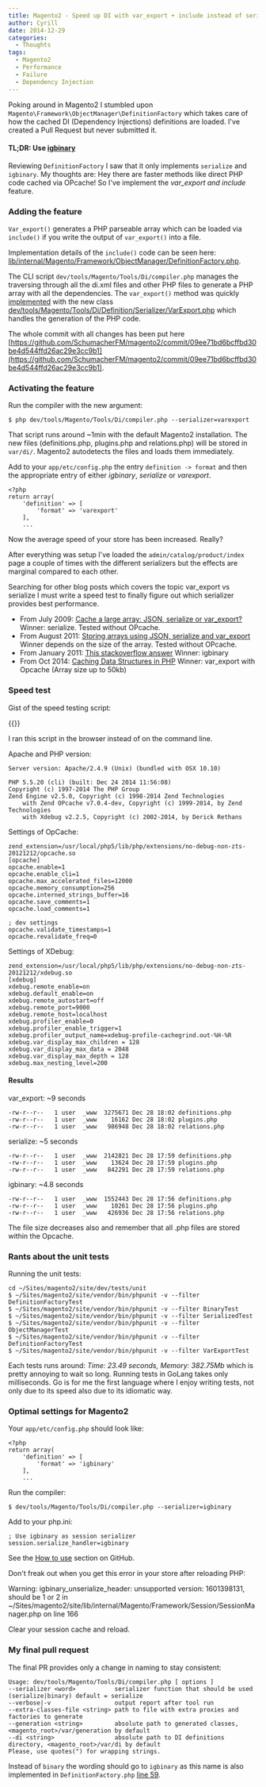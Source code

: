 ```yaml
---
title: Magento2 - Speed up DI with var_export + include instead of serialize
author: Cyrill
date: 2014-12-29
categories:
  - Thoughts
tags:
  - Magento2
  - Performance
  - Failure
  - Dependency Injection
---
```


Poking around in Magento2 I stumbled upon `Magento\Framework\ObjectManager\DefinitionFactory` which takes care of how the cached DI (Dependency Injections) definitions are loaded. I've created a Pull Request but never submitted it.

<!--more-->

#### TL;DR: Use [igbinary](https://github.com/igbinary/igbinary)

Reviewing `DefinitionFactory` I saw that it only implements `serialize` and `igbinary`. My thoughts are: Hey there are faster methods like direct PHP code cached via OPcache! So I've implement the *var_export and include* feature.

### Adding the feature

`Var_export()` generates a PHP parseable array which can be loaded via `include()` if you write the output of `var_export()` into a file.

Implementation details of the `include()` code can be seen here: [lib/internal/Magento/Framework/ObjectManager/DefinitionFactory.php](https://github.com/SchumacherFM/magento2/commit/09ee71bd6bcffbd30be4d544ffd26ac29e3cc9b1#diff-5b9f9c6ab7bacd2aa9378ae0bc53c90aL58).

The CLI script `dev/tools/Magento/Tools/Di/compiler.php` manages the traversing through all the di.xml files and other PHP files to generate a PHP array with all the dependencies. The `var_export()` method was quickly [implemented](https://github.com/SchumacherFM/magento2/commit/09ee71bd6bcffbd30be4d544ffd26ac29e3cc9b1#diff-0fcf901b66f540cf0bebab8648a1cae4L27) with the new class [dev/tools/Magento/Tools/Di/Definition/Serializer/VarExport.php](https://github.com/SchumacherFM/magento2/commit/09ee71bd6bcffbd30be4d544ffd26ac29e3cc9b1#diff-2b5267482b7babe30d224238111fdeceR1) which handles the generation of the PHP code.

The whole commit with all changes has been put here [https://github.com/SchumacherFM/magento2/commit/09ee71bd6bcffbd30be4d544ffd26ac29e3cc9b1](https://github.com/SchumacherFM/magento2/commit/09ee71bd6bcffbd30be4d544ffd26ac29e3cc9b1).

### Activating the feature

Run the compiler with the new argument:

```
$ php dev/tools/Magento/Tools/Di/compiler.php --serializer=varexport
```

That script runs around ~1min with the default Magento2 installation. The new files (definitions.php, plugins.php and relations.php) will be stored in `var/di/`. Magento2 autodetects the files and loads them immediately.

Add to your `app/etc/config.php` the entry `definition -> format` and then the appropriate entry of either *igbinary*, *serialize* or *varexport*.

```
<?php
return array(
    'definition' => [
        'format' => 'varexport'
    ],
    ...
```

Now the average speed of your store has been increased. Really?

After everything was setup I've loaded the `admin/catalog/product/index` page a couple of times with the different serializers but the effects are marginal compared to each other.

Searching for other blog posts which covers the topic var_export vs serialize I must write a speed test to finally figure out which serializer provides best performance.

- From July 2009: [Cache a large array: JSON, serialize or var_export?](http://techblog.procurios.nl/k/news/view/34972/14863/cache-a-large-array-json-serialize-or-var_export.html) Winner: serialize. Tested without OPcache.
- From August 2011: [Storing arrays using JSON, serialize and var_export](http://ahoj.io/storing-arrays-using-json-serialize-and-var-export) Winner depends on the size of the array. Tested without OPcache.
- From January 2011: [This stackoverflow answer](http://stackoverflow.com/a/4820537) Winner: igbinary
- From Oct 2014: [Caching Data Structures in PHP](http://jrm.cc/posts/caching-data-structures-in-php/) Winner: var_export with Opcache (Array size up to 50kb)

### Speed test

Gist of the speed testing script: 

{{<gist id="7fa66882520c3ccffaa4" >}}

I ran this script in the browser instead of on the command line.

Apache and PHP version:

```
Server version: Apache/2.4.9 (Unix) (bundled with OSX 10.10)

PHP 5.5.20 (cli) (built: Dec 24 2014 11:56:08)
Copyright (c) 1997-2014 The PHP Group
Zend Engine v2.5.0, Copyright (c) 1998-2014 Zend Technologies
    with Zend OPcache v7.0.4-dev, Copyright (c) 1999-2014, by Zend Technologies
    with Xdebug v2.2.5, Copyright (c) 2002-2014, by Derick Rethans
```

Settings of OpCache:

```
zend_extension=/usr/local/php5/lib/php/extensions/no-debug-non-zts-20121212/opcache.so
[opcache]
opcache.enable=1
opcache.enable_cli=1
opcache.max_accelerated_files=12000
opcache.memory_consumption=256
opcache.interned_strings_buffer=16
opcache.save_comments=1
opcache.load_comments=1

; dev settings
opcache.validate_timestamps=1
opcache.revalidate_freq=0
```

Settings of XDebug:

```
zend_extension=/usr/local/php5/lib/php/extensions/no-debug-non-zts-20121212/xdebug.so
[xdebug]
xdebug.remote_enable=on
xdebug.default_enable=on
xdebug.remote_autostart=off
xdebug.remote_port=9000
xdebug.remote_host=localhost
xdebug.profiler_enable=0
xdebug.profiler_enable_trigger=1
xdebug.profiler_output_name=xdebug-profile-cachegrind.out-%H-%R
xdebug.var_display_max_children = 128
xdebug.var_display_max_data = 2048
xdebug.var_display_max_depth = 128
xdebug.max_nesting_level=200
```

#### Results

var_export: ~9 seconds

```
-rw-r--r--   1 user  _www  3275671 Dec 28 18:02 definitions.php
-rw-r--r--   1 user  _www    16162 Dec 28 18:02 plugins.php
-rw-r--r--   1 user  _www   986948 Dec 28 18:02 relations.php
```

serialize: ~5 seconds 

```
-rw-r--r--   1 user  _www  2142821 Dec 28 17:59 definitions.php
-rw-r--r--   1 user  _www    13624 Dec 28 17:59 plugins.php
-rw-r--r--   1 user  _www   842291 Dec 28 17:59 relations.php
```

igbinary: ~4.8 seconds

```
-rw-r--r--   1 user  _www  1552443 Dec 28 17:56 definitions.php
-rw-r--r--   1 user  _www    10261 Dec 28 17:56 plugins.php
-rw-r--r--   1 user  _www   426936 Dec 28 17:56 relations.php
```

The file size decreases also and remember that all .php files are stored within the Opcache.

### Rants about the unit tests

Running the unit tests:

```
cd ~/Sites/magento2/site/dev/tests/unit
$ ~/Sites/magento2/site/vendor/bin/phpunit -v --filter DefinitionFactoryTest
$ ~/Sites/magento2/site/vendor/bin/phpunit -v --filter BinaryTest
$ ~/Sites/magento2/site/vendor/bin/phpunit -v --filter SerializedTest
$ ~/Sites/magento2/site/vendor/bin/phpunit -v --filter ObjectManagerTest
$ ~/Sites/magento2/site/vendor/bin/phpunit -v --filter DefinitionFactoryTest
$ ~/Sites/magento2/site/vendor/bin/phpunit -v --filter VarExportTest
```

Each tests runs around: *Time: 23.49 seconds, Memory: 382.75Mb* which is pretty annoying to wait so long. Running tests in GoLang takes only milliseconds. Go is for me the first language where I enjoy writing tests, not only due to its speed also due to its idiomatic way.

### Optimal settings for Magento2

Your `app/etc/config.php` should look like:

```
<?php
return array(
    'definition' => [
        'format' => 'igbinary'
    ],
    ...
```

Run the compiler:

```
$ dev/tools/Magento/Tools/Di/compiler.php --serializer=igbinary
```

Add to your php.ini:

```
; Use igbinary as session serializer
session.serialize_handler=igbinary
```

See the [How to use](https://github.com/igbinary/igbinary#how-to-use) section on GitHub.

Don't freak out when you get this error in your store after reloading PHP:

Warning: igbinary_unserialize_header: unsupported version: 1601398131, should be 1 or 2 in ~/Sites/magento2/site/lib/internal/Magento/Framework/Session/SessionManager.php on line 166

Clear your session cache and reload.

### My final pull request

The final PR provides only a change in naming to stay consistent:

```
Usage: dev/tools/Magento/Tools/Di/compiler.php [ options ]
--serializer <word>           serializer function that should be used (serialize|binary) default = serialize
--verbose|-v                  output report after tool run
--extra-classes-file <string> path to file with extra proxies and factories to generate
--generation <string>         absolute path to generated classes, <magento_root>/var/generation by default
--di <string>                 absolute path to DI definitions directory, <magento_root>/var/di by default
Please, use quotes(") for wrapping strings.
```

Instead of `binary` the wording should go to `igbinary` as this name is also implemented in `DefinitionFactory.php` [line 59](https://github.com/magento/magento2/blob/develop/lib%2Finternal%2FMagento%2FFramework%2FObjectManager%2FDefinitionFactory.php#L59).
